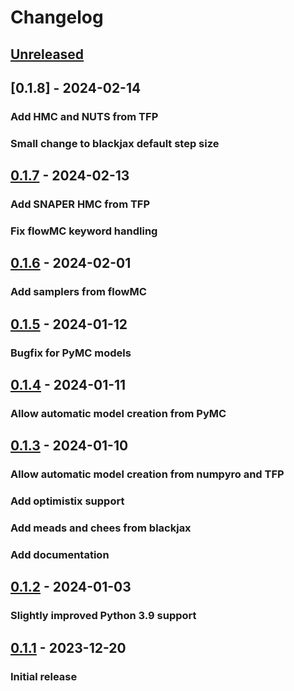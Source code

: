 # Changelog

<!--

Changelog follow the https://keepachangelog.com/ standard (at least the headers)

This allow to:

* auto-parsing release notes during the automated releases from github-action:
  https://github.com/marketplace/actions/pypi-github-auto-release
* Have clickable headers in the rendered markdown

To release a new version (e.g. from `1.0.0` -> `2.0.0`):

* Create a new `# [2.0.0] - YYYY-MM-DD` header and add the current
  `[Unreleased]` notes.
* At the end of the file:
  * Define the new link url:
  `[2.0.0]: https://github.com/jax-ml/bayeux/compare/v1.0.0...v2.0.0`
  * Update the `[Unreleased]` url: `v1.0.0...HEAD` -> `v2.0.0...HEAD`

-->

## [Unreleased]

## [0.1.8] - 2024-02-14

### Add HMC and NUTS from TFP
### Small change to blackjax default step size

## [0.1.7] - 2024-02-13

### Add SNAPER HMC from TFP
### Fix flowMC keyword handling

## [0.1.6] - 2024-02-01

### Add samplers from flowMC

## [0.1.5] - 2024-01-12

### Bugfix for PyMC models

## [0.1.4] - 2024-01-11

### Allow automatic model creation from PyMC

## [0.1.3] - 2024-01-10

### Allow automatic model creation from numpyro and TFP
### Add optimistix support
### Add meads and chees from blackjax
### Add documentation

## [0.1.2] - 2024-01-03

### Slightly improved Python 3.9 support

## [0.1.1] - 2023-12-20

### Initial release

[Unreleased]: https://github.com/jax-ml/bayeux/compare/v0.1.7...HEAD
[0.1.7]: https://github.com/jax-ml/bayeux/releases/tag/v0.1.7
[0.1.6]: https://github.com/jax-ml/bayeux/releases/tag/v0.1.6
[0.1.5]: https://github.com/jax-ml/bayeux/releases/tag/v0.1.5
[0.1.4]: https://github.com/jax-ml/bayeux/releases/tag/v0.1.4
[0.1.3]: https://github.com/jax-ml/bayeux/releases/tag/v0.1.3
[0.1.2]: https://github.com/jax-ml/bayeux/releases/tag/v0.1.2
[0.1.1]: https://github.com/jax-ml/bayeux/releases/tag/v0.1.1
